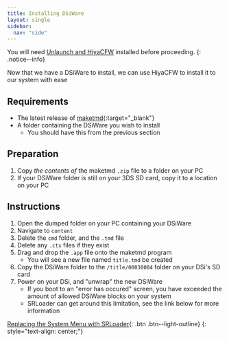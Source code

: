 ```yaml
---
title: Installing DSiWare
layout: single
sidebar:
  nav: "side"
---
```


You will need [Unlaunch and HiyaCFW](/guide/installing-unlaunch/) installed before proceeding.
{: .notice--info}

Now that we have a DSiWare to install, we can use HiyaCFW to install it to our system with ease

## Requirements
- The latest release of [maketmd](https://github.com/Tuxality/maketmd/releases){:target="_blank"}
- A folder containing the DSiWare you wish to install
    - You should have this from the previous section

## Preparation
1. Copy *the contents of* the maketmd `.zip` file to a folder on your PC
2. If your DSiWare folder is still on your 3DS SD card, copy it to a location on your PC

## Instructions
1. Open the dumped folder on your PC containing your DSiWare
2. Navigate to `content`
3. Delete the `cmd` folder, and the `.tmd` file
4. Delete any `.ctx` files if they exist
5. Drag and drop the `.app` file onto the maketmd program
    - You will see a new file named `title.tmd` be created
6. Copy the DSiWare folder to the `/title/00030004` folder on your DSi's SD card
7. Power on your DSi, and "unwrap" the new DSiWare
    - If you boot to an "error has occured" screen, you have exceeded the amount of allowed DSiWare blocks on your system
    - SRLoader can get around this limitation, see the link below for more information

[Replacing the System Menu with SRLoader](/more/replacing-system-menu){: .btn .btn--light-outline}
{: style="text-align: center;"}

